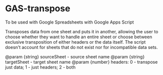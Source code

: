 # GAS-transpose

To be used with Google Spreadsheets with Google Apps Script

Transposes data from one sheet and puts it in another, allowing the user to choose whether they want to handle an entire sheet or choose between exclusive transposition of either headers or the data itself.
The script doesn't account for sheets that do not exist nor for incompatible data sets.

@param {string} sourceSheet - source sheet name
@param {string} targetSheet - target sheet name
@param {number} headers: 0 - transpose just data; 1 - just headers; 2 - both
